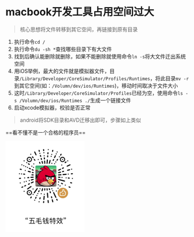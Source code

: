 # macbook开发工具占用空间过大

> 核心思想将文件转移到其它空间，再链接到原有目录

1. 执行命令`cd /`
2. 执行命令`du -sh *`查找哪些目录下有大文件
3. 找到后确认能删除就删除，如果不能删除就使用命令`ln -s`将大文件迁出系统空间
4. 用iOS举例，最大的文件就是模拟器文件，目录`/Library/Developer/CoreSimulator/Profiles/Runtimes`，将此目录`mv -r`到其它空间(如：`/Volumn/dev/ios/Runtimes`)，移动时间取决于文件大小
5. 这时`/Library/Developer/CoreSimulator/Profiles`已经为空，使用命令`ls -s /Volumn/dev/ios/Runtimes ./`生成一个链接文件
6. 启动xcode模拟器，校验是否正常



> android将SDK目录和AVD迁移出即可，步骤如上类似

==看不懂不是一个合格的程序员==

![image-20190328111716177](https://github.com/SimonOsaka/macbook/blob/master/WeChata819079a89708d2205b5f1dc47cc388a.png?raw=true)
